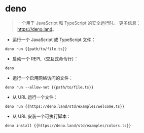 # deno

> 一个用于 JavaScript 和 TypeScript 的安全运行时。
> 更多信息：<https://deno.land>。

- 运行一个 JavaScript 或 TypeScript 文件：

`deno run {{path/to/file.ts}}`

- 启动一个 REPL（交互式命令行）：

`deno`

- 运行一个启用网络访问的文件：

`deno run --allow-net {{path/to/file.ts}}`

- 从 URL 运行一个文件：

`deno run {{https://deno.land/std/examples/welcome.ts}}`

- 从 URL 安装一个可执行脚本：

`deno install {{https://deno.land/std/examples/colors.ts}}`